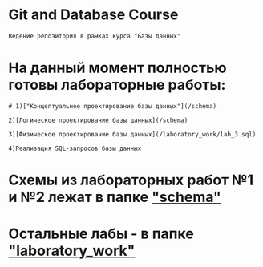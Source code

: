 # Git and Database Course

    Ведение репозитория в рамках курса "Базы данных"

# На данный момент полностью готовы лабораторные работы:

    # 1)["Концептуальное проектирование базы данных"](/schema)

    2)[Логическое проектирование базы данных](/schema)

    3)[Физическое проектирование базы данных](/laboratory_work/lab_3.sql)

    4)Реализация SQL-запросов базы данных

# Схемы из лабораторных работ №1 и №2 лежат в папке ["schema"](/schema)
# Остальные лабы - в  папке ["laboratory_work"](/laboratory_work)

